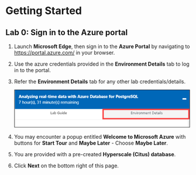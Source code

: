 # Getting Started

## **Lab 0: Sign in to the Azure portal**

1. Launch **Microsoft Edge**, then sign in to the **Azure Portal** by navigating to https://portal.azure.com/ in your browser.

2. Use the azure credentials provided in the **Environment Details** tab to log in to the portal.

3. Refer the **Environment Details** tab for any other lab credentials/details.

   ![](images/environmentdetails.png)

4. You may encounter a popup entitled **Welcome to Microsoft Azure** with buttons for **Start Tour** and **Maybe Later** - Choose **Maybe Later**.

5. You are provided with a pre-created **Hyperscale (Citus) database**.

6. Click **Next** on the bottom right of this page.
